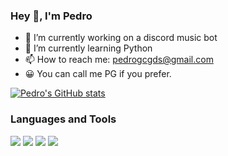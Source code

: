 ### Hey 👋, I'm Pedro


- 🔭 I’m currently working on a discord music bot
- 🌱 I’m currently learning Python
- 📫 How to reach me: pedrogcgds@gmail.com
- 😀  You can call me PG if you prefer.


[![Pedro's GitHub stats](https://github-readme-stats.vercel.app/api?username=pedrogcg2)](https://github.com/anuraghazra/github-readme-stats)



### Languages and Tools
<div align="left">
<img src="https://img.shields.io/badge/Python-FFD43B?style=for-the-badge&logo=python&logoColor=blue" target="_blank" />
<img src="https://img.shields.io/badge/C%2B%2B-00599C?style=for-the-badge&logo=c%2B%2B&logoColor=white" target="_blank" />
<img src="https://img.shields.io/badge/manjaro-35BF5C?style=for-the-badge&logo=manjaro&logoColor=white" />
<img src="https://img.shields.io/badge/GIT-E44C30?style=for-the-badge&logo=git&logoColor=white" />

</div>
